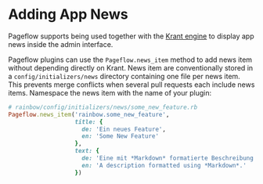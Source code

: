 # Adding App News

Pageflow supports being used together with the
[Krant engine](https://github.com/codevise/krant) to display app news
inside the admin interface.

Pageflow plugins can use the `Pageflow.news_item` method to add news
item without depending directly on Krant. News item are conventionally
stored in a `config/initializers/news` directory containing one file
per news item. This prevents merge conflicts when several pull
requests each include news items. Namespace the news item with the
name of your plugin:

```ruby
# rainbow/config/initializers/news/some_new_feature.rb
Pageflow.news_item('rainbow.some_new_feature',
                   title: {
                     de: 'Ein neues Feature',
                     en: 'Some New Feature'
                   },
                   text: {
                     de: 'Eine mit *Markdown* formatierte Beschreibung.' ,
                     en: 'A description formatted using *Markdown*.'
                   })
```

